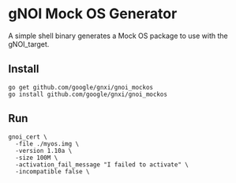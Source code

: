 # gNOI Mock OS Generator

A simple shell binary generates a Mock OS package to use with the gNOI_target.

## Install

```
go get github.com/google/gnxi/gnoi_mockos
go install github.com/google/gnxi/gnoi_mockos
```

## Run

```
gnoi_cert \
  -file ./myos.img \
  -version 1.10a \
  -size 100M \
  -activation_fail_message "I failed to activate" \
  -incompatible false \
```
